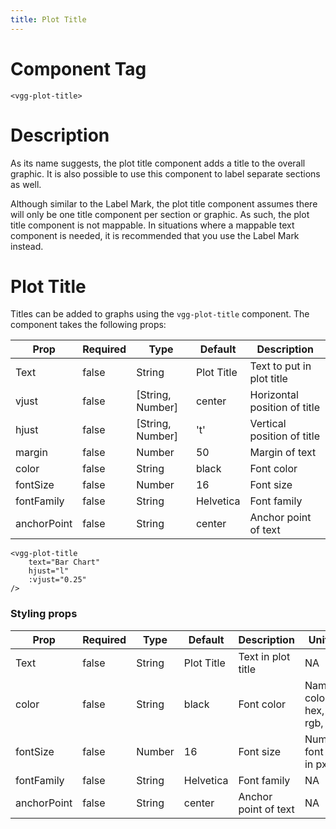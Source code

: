 ```yaml
---
title: Plot Title
---
```


# Component Tag

`<vgg-plot-title>`

# Description

As its name suggests, the plot title component adds a title to the overall graphic. It is also possible to use this component to label separate sections as well.

Although similar to the Label Mark, the plot title component assumes there will only be one title component per section or graphic. As such, the plot title component is not mappable. In situations where a mappable text component is needed, it is recommended that you use the Label Mark instead.

# Plot Title

Titles can be added to graphs using the `vgg-plot-title` component. The component takes the following props:

Prop      | Required | Type      | Default    |  Description
----------|----------|-----------|------------|----------------------------
Text      | false    | String    | Plot Title | Text to put in plot title
vjust     | false    | [String, Number] | center     | Horizontal position of title
hjust     | false    | [String, Number]   |'t'         | Vertical position of title
margin    | false    | Number    | 50         | Margin of text
color     | false    | String    | black      | Font color
fontSize  | false    | Number    | 16         | Font size
fontFamily| false    | String    | Helvetica  | Font family
anchorPoint| false   | String    | center     | Anchor point of text

```
<vgg-plot-title
	text="Bar Chart"
	hjust="l"
	:vjust="0.25"
/>
```

### Styling props

Prop      | Required | Type      | Default    |  Description               | Unit(s)                    |
----------|----------|-----------|------------|----------------------------|----------------------------|
Text      | false    | String    | Plot Title | Text in plot title         | NA                         |
color     | false    | String    | black      | Font color                 | Named color, hex, rgb, hsl |
fontSize  | false    | Number    | 16         | Font size                  | Number, font size in px    |
fontFamily| false    | String    | Helvetica  | Font family                | NA                         |
anchorPoint| false   | String    | center     | Anchor point of text       | NA                         |
